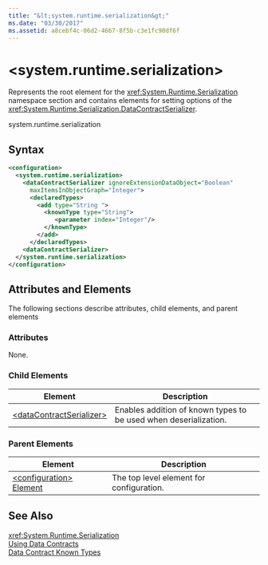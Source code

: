 ```yaml
---
title: "&lt;system.runtime.serialization&gt;"
ms.date: "03/30/2017"
ms.assetid: a8cebf4c-06d2-4667-8f5b-c3e1fc90df6f
---
```

# &lt;system.runtime.serialization&gt;
Represents the root element for the <xref:System.Runtime.Serialization> namespace section and contains elements for setting options of the <xref:System.Runtime.Serialization.DataContractSerializer>.  

 system.runtime.serialization  

## Syntax  

```xml  
<configuration>  
  <system.runtime.serialization>  
    <dataContractSerializer ignoreExtensionDataObject="Boolean"  
      maxItemsInObjectGraph="Integer">  
      <declaredTypes>  
        <add type="String ">  
          <knownType type="String">  
             <parameter index="Integer"/>  
          </knownType>  
        </add>  
      </declaredTypes>  
    <dataContractSerializer>  
  </system.runtime.serialization>  
</configuration>  
```  

## Attributes and Elements  
 The following sections describe attributes, child elements, and parent elements  

### Attributes  
 None.  

### Child Elements  


|Element|Description|  
|-------------|-----------------|  
|[\<dataContractSerializer>](../../../../../docs/framework/configure-apps/file-schema/wcf/datacontractserializer-of-system-runtime-serialization.md)|Enables addition of known types to be used when deserialization.|  

### Parent Elements  


|Element|Description|  
|-------------|-----------------|  
|[\<configuration> Element](../../../../../docs/framework/configure-apps/file-schema/configuration-element.md)|The top level element for configuration.|  

## See Also  
 <xref:System.Runtime.Serialization>  
 [Using Data Contracts](../../../../../docs/framework/wcf/feature-details/using-data-contracts.md)  
 [Data Contract Known Types](../../../../../docs/framework/wcf/feature-details/data-contract-known-types.md)

